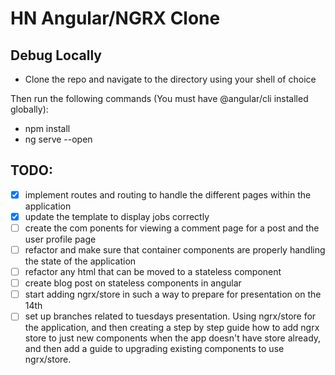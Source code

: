 # HN Angular/NGRX Clone

## Debug Locally
- Clone the repo and navigate to the directory using your shell of choice

Then run the following commands (You must have @angular/cli installed globally):
- npm install
- ng serve --open

## TODO:
- [x] implement routes and routing to handle the different pages within the application
- [x] update the template to display jobs correctly
- [ ] create the com ponents for viewing a comment page for a post and the user profile page
- [ ] refactor and make sure that container components are properly handling the state of the application
- [ ] refactor any html that can be moved to a stateless component
- [ ] create blog post on stateless components in angular
- [ ] start adding ngrx/store in such a way to prepare for presentation on the 14th
- [ ] set up branches related to tuesdays presentation. Using ngrx/store for the 
      application, and then creating a step by step guide how to add ngrx store 
      to just new components when the app doesn't have store already, and then
      add a guide to upgrading existing components to use ngrx/store.
